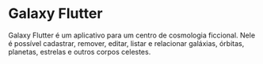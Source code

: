 # Galaxy Flutter

Galaxy Flutter é um aplicativo para um centro de cosmologia ficcional. Nele é possível cadastrar, remover, editar, listar e relacionar galáxias, órbitas, planetas, estrelas e outros corpos celestes.

